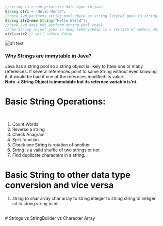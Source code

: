 ```java
//string is a non-primitive data type in java
String str1 = "Hello World";
//here JVM performs string pool check as string literal goes in string pool which uses cache
String str2=new String("Hello World");
//here JVM does not perform string pool check 
//new String object goes in heap memory(Heap is a section of memory which contains Objects and may also contain reference variables.)
str1==str2 // will return false
```
![alt text](https://cdn.journaldev.com/wp-content/uploads/2012/11/String-Pool-Java1.png)
### Why Strings are immytable in Java?
Java has a string pool so a string object is likely to have one or many references. If several references point to same String without even knowing it, it would be bad if one of the refernces modified its value.
<br>
**Note -> String Object is immutable but its refernce variable is'nt.**
<br>
# Basic String Operations:
<br>

1. Count Words<br>
2. Reverse a string<br>
3. Check Anagram<br>
4. Split function<br>
5. Check one String is rotation of another<br>
6. String is a valid shuffle of two strings or not <br>
7. Find duplicate characters in a string. <br> 

# Basic String to other data type conversion and vice versa
1. string to char array
char array to string
integer to string
string to integer
int to string
string to int
<br>
# Strings vs StringBuilder vs Character Array
